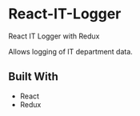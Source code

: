 # React-IT-Logger

React IT Logger with Redux

Allows logging of IT department data.

## Built With

- React
- Redux
